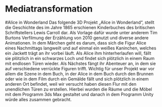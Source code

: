 # Mediatransformation
#Alice in Wonderland
Das folgende 3D Projekt „Alice in Wonderland“, stellt die Geschichte des im Jahre 1865 erschienen Kinderbuches des britischen Schriftstellers Lewis Carroll dar. Als Vorlage dafür wurde  unter anderem Tim Burtons Verfilmung der Erzählung von 2010 genutzt und diverse andere Animationen.
In dem Märchen geht es darum, dass sich die Figur Alice eines Nachmittags langweilt und auf einmal ein weißes Kaninchen, welches ein Jackett trägt an ihr vorbei läuft. Als Alice ihm hinterherlaufen will, fällt sie plötzlich in ein schwarzes Loch und findet sich plötzlich in einem Raum mit endlosen Türen wieder. Als Nächstes fängt ihr Abenteuer an, in dem sie auf verschiedene verrückte Figuren trifft.
Wichtig für unser Projekt war vor allem die Szene in dem Buch, in der Alice in dem Buch durch den Brunnen oder wie in dem Film durch ein Gemälde fällt und sich plötzlich in einem anderen Ort befindet, weil wir versucht haben diesen Flur mit den unendlichen Türen zu erstellen.
Hierbei wurden die Räume und die Möbel mit dem Programm 3ds Max gestaltet und danach in dem Programm Unity würde alles zusammen gebracht.
